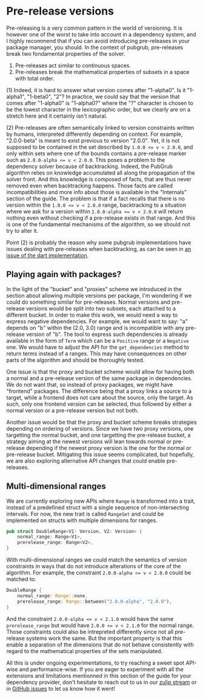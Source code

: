 # Pre-release versions

Pre-releasing is a very common pattern in the world of versioning. It is however
one of the worst to take into account in a dependency system, and I highly
recommend that if you can avoid introducing pre-releases in your package
manager, you should. In the context of pubgrub, pre-releases break two
fondamental properties of the solver.

1. Pre-releases act similar to continuous spaces.
2. Pre-releases break the mathematical properties of subsets in a space with
   total order.

(1) Indeed, it is hard to answer what version comes after "1-alpha0". Is it
"1-alpha1", "1-beta0", "2"? In practice, we could say that the version that
comes after "1-alpha0" is "1-alpha0?" where the "?" character is chosen to be
the lowest character in the lexicographic order, but we clearly are on a stretch
here and it certainly isn't natural.

(2) Pre-releases are often semantically linked to version constraints written by
humans, interpreted differently depending on context. For example, "2.0.0-beta"
is meant to exist previous to version "2.0.0". Yet, it is not supposed to be
contained in the set described by `1.0.0 <= v < 2.0.0`, and only within sets
where one of the bounds contains a pre-release marker such as
`2.0.0-alpha <= v < 2.0.0`. This poses a problem to the dependency solver
because of backtracking. Indeed, the PubGrub algorithm relies on knowledge
accumulated all along the propagation of the solver front. And this knowledge is
composed of facts, that are thus never removed even when backtracking happens.
Those facts are called incompatibilities and more info about those is available
in the "Internals" section of the guide. The problem is that if a fact recalls
that there is no version within the `1.0.0 <= v < 2.0.0` range, backtracking to
a situation where we ask for a version within `2.0.0-alpha <= v < 2.0.0` will
return nothing even without checking if a pre-release exists in that range. And
this is one of the fundamental mechanisms of the algorithm, so we should not try
to alter it.

Point (2) is probably the reason why some pubgrub implementations have issues
dealing with pre-releases when backtracking, as can be seen in [an issue of the
dart implementation][dart-prerelease-issue].

[dart-prerelease-issue]: https://github.com/dart-lang/pub/pull/3038

## Playing again with packages?

In the light of the "bucket" and "proxies" scheme we introduced in the section
about allowing multiple versions per package, I'm wondering if we could do
something similar for pre-releases. Normal versions and pre-release versions
would be split into two subsets, each attached to a different bucket. In order
to make this work, we would need a way to express negative dependencies. For
example, we would want to say: "a" depends on "b" within the (2.0, 3.0) range
and is incompatible with any pre-release version of "b". The tool to express
such dependencies is already available in the form of `Term` which can be a
`Positive` range or a `Negative` one. We would have to adjust the API for the
`get_dependencies` method to return terms instead of a ranges. This may have
consequences on other parts of the algorithm and should be thoroughly tested.

One issue is that the proxy and bucket scheme would allow for having both a
normal and a pre-release version of the same package in dependencies. We do not
want that, so instead of proxy packages, we might have "frontend" packages. The
difference being that a proxy links a source to a target, while a frontend does
not care about the source, only the target. As such, only one frontend version
can be selected, thus followed by either a normal version or a pre-release
version but not both.

Another issue would be that the proxy and bucket scheme breaks strategies
depending on ordering of versions. Since we have two proxy versions, one
targetting the normal bucket, and one targetting the pre-release bucket, a
strategy aiming at the newest versions will lean towards normal or pre-release
depending if the newest proxy version is the one for the normal or pre-release
bucket. Mitigating this issue seems complicated, but hopefully, we are also
exploring alternative API changes that could enable pre-releases.

## Multi-dimensional ranges

We are currently exploring new APIs where `Range` is transformed into a trait,
instead of a predefined struct with a single sequence of non-intersecting
intervals. For now, the new trait is called `RangeSet` and could be implemented
on structs with multiple dimensions for ranges.

```rust
pub struct DoubleRange<V1: Version, V2: Version> {
    normal_range: Range<V1>,
    prerelease_range: Range<V2>,
}
```

With multi-dimensional ranges we could match the semantics of version
constraints in ways that do not introduce alterations of the core of the
algorithm. For example, the constraint `2.0.0-alpha <= v < 2.0.0` could be
matched to:

```rust
DoubleRange {
    normal_range: Range::none,
    prerelease_range: Range::between("2.0.0-alpha", "2.0.0"),
}
```

And the constraint `2.0.0-alpha <= v < 2.1.0` would have the same
`prerelease_range` but would have `2.0.0 <= v < 2.1.0` for the normal range.
Those constraints could also be intrepreted differently since not all
pre-release systems work the same. But the important property is that this
enable a separation of the dimensions that do not behave consistently with
regard to the mathematical properties of the sets manipulated.

All this is under ongoing experimentations, to try reaching a sweet spot
API-wise and performance-wise. If you are eager to experiment with all the
extensions and limitations mentionned in this section of the guide for your
dependency provider, don't hesitate to reach out to us in our [zulip
stream][zulip] or in [GitHub issues][issues] to let us know how it went!

[zulip]: https://rust-lang.zulipchat.com/#narrow/stream/260232-t-cargo.2FPubGrub
[issues]: https://github.com/pubgrub-rs/pubgrub/issues
